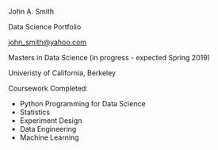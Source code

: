 John A. Smith

Data Science Portfolio

john_smith@yahoo.com

Masters in Data Science (in progress - expected Spring 2019)

Univeristy of California, Berkeley

Coursework Completed:
* Python Programming for Data Science
* Statistics
* Experiment Design
* Data Engineering
* Machine Learning
